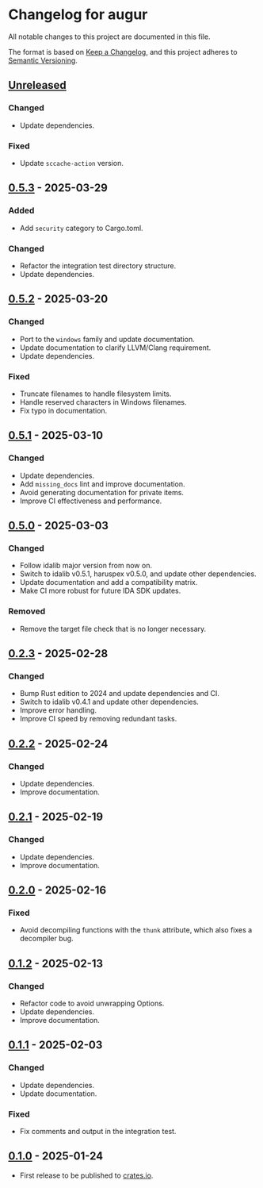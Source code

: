 # Changelog for augur

All notable changes to this project are documented in this file.

The format is based on [Keep a Changelog](https://keepachangelog.com/en/1.1.0/),
and this project adheres to [Semantic Versioning](https://semver.org/spec/v2.0.0.html).

## [Unreleased]

### Changed

* Update dependencies.

### Fixed

* Update `sccache-action` version.

## [0.5.3] - 2025-03-29

### Added

* Add `security` category to Cargo.toml.

### Changed

* Refactor the integration test directory structure.
* Update dependencies.

## [0.5.2] - 2025-03-20

### Changed

* Port to the `windows` family and update documentation.
* Update documentation to clarify LLVM/Clang requirement.
* Update dependencies.

### Fixed

* Truncate filenames to handle filesystem limits.
* Handle reserved characters in Windows filenames.
* Fix typo in documentation.

## [0.5.1] - 2025-03-10

### Changed

* Update dependencies.
* Add `missing_docs` lint and improve documentation.
* Avoid generating documentation for private items.
* Improve CI effectiveness and performance.

## [0.5.0] - 2025-03-03

### Changed

* Follow idalib major version from now on.
* Switch to idalib v0.5.1, haruspex v0.5.0, and update other dependencies.
* Update documentation and add a compatibility matrix.
* Make CI more robust for future IDA SDK updates.

### Removed

* Remove the target file check that is no longer necessary.

## [0.2.3] - 2025-02-28

### Changed

* Bump Rust edition to 2024 and update dependencies and CI.
* Switch to idalib v0.4.1 and update other dependencies.
* Improve error handling.
* Improve CI speed by removing redundant tasks.

## [0.2.2] - 2025-02-24

### Changed

* Update dependencies.
* Improve documentation.

## [0.2.1] - 2025-02-19

### Changed

* Update dependencies.
* Improve documentation.

## [0.2.0] - 2025-02-16

### Fixed

* Avoid decompiling functions with the `thunk` attribute, which also fixes a decompiler bug.

## [0.1.2] - 2025-02-13

### Changed

* Refactor code to avoid unwrapping Options.
* Update dependencies.
* Improve documentation.

## [0.1.1] - 2025-02-03

### Changed

* Update dependencies.
* Update documentation.

### Fixed

* Fix comments and output in the integration test.

## [0.1.0] - 2025-01-24

* First release to be published to [crates.io](https://crates.io/).

[unreleased]: https://github.com/0xdea/augur/compare/v0.5.3...HEAD

[0.5.3]: https://github.com/0xdea/augur/compare/v0.5.2...v0.5.3

[0.5.2]: https://github.com/0xdea/augur/compare/v0.5.1...v0.5.2

[0.5.1]: https://github.com/0xdea/augur/compare/v0.5.0...v0.5.1

[0.5.0]: https://github.com/0xdea/augur/compare/v0.2.3...v0.5.0

[0.2.3]: https://github.com/0xdea/augur/compare/v0.2.2...v0.2.3

[0.2.2]: https://github.com/0xdea/augur/compare/v0.2.1...v0.2.2

[0.2.1]: https://github.com/0xdea/augur/compare/v0.2.0...v0.2.1

[0.2.0]: https://github.com/0xdea/augur/compare/v0.1.2...v0.2.0

[0.1.2]: https://github.com/0xdea/augur/compare/v0.1.1...v0.1.2

[0.1.1]: https://github.com/0xdea/augur/compare/v0.1.0...v0.1.1

[0.1.0]: https://github.com/0xdea/augur/releases/tag/v0.1.0
